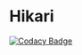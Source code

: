 # Hikari
[![Codacy Badge](https://api.codacy.com/project/badge/Grade/6f6e0daae63443b38dce105843629ef5)](https://app.codacy.com/app/BlauHimmel/Hikari?utm_source=github.com&utm_medium=referral&utm_content=BlauHimmel/Hikari&utm_campaign=Badge_Grade_Settings)